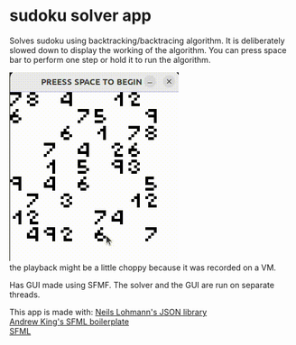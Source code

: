# sudoku solver app

Solves sudoku using backtracking/backtracing algorithm. It is deliberately slowed down to display the working of the algorithm. You can press space bar to perform one step or hold it to run the algorithm.


![demonstration](./static/demonstration.gif)  
the playback might be a little choppy because it was recorded on a VM.  


Has GUI made using SFMF. The solver and the GUI are run on separate threads.  

This app is made with:
[Neils Lohmann's JSON library](https://github.com/nlohmann/json)  
[Andrew King's SFML boilerplate](https://github.com/rewrking)  
[SFML](https://www.sfml-dev.org/)  
